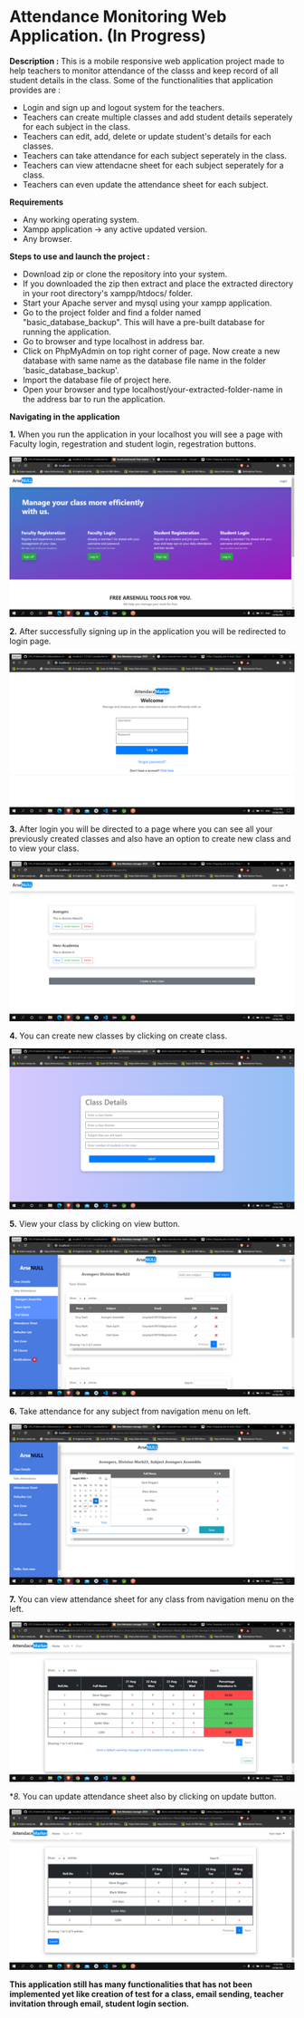 # Attendance Monitoring Web Application. (In Progress)

**Description :**
This is a mobile responsive web application project made to help teachers to monitor attendance of the classs and keep record of all student details in the class.
Some of the functionalities that application provides are :
* Login and sign up and logout system for the teachers.
* Teachers can create multiple classes and add student details seperately for each subject in the class.
* Teachers can edit, add, delete or update student's details for each classes.
* Teachers can take attendance for each subject seperately in the class.
* Teachers can view attendacne sheet for each subject seperately for a class.
* Teachers can even update the attendance sheet for each subject.


**Requirements**
* Any working operating system.
* Xampp application -> any active updated version.
* Any browser.

**Steps to use and launch the project :**
* Download zip or clone the repository into your system.
* If you downloaded the zip then extract and place the extracted directory in your root directory's xampp/htdocs/ folder.
* Start your Apache server and mysql using your xampp application.
* Go to the project folder and find a folder named "basic_database_backup". This will have a pre-built database for running the application.
* Go to browser and type localhost in address bar.
* Click on PhpMyAdmin on top right corner of page. Now create a new database with same name as the database file name in the folder 'basic_database_backup'.
* Import the database file of project here.
* Open your browser and type localhost/your-extracted-folder-name in the address bar to run the application.


**Navigating in the application**

**1.** When you run the application in your localhost you will see a page with Faculty login, regestration and student login, regestration buttons.


![Index Page](https://github.com/avaneeshdayadav/Arsenull-Final-master/blob/master/img/index_page.png?raw=true)

**2.** After successfully signing up in the application you will be redirected to login page.


![Login](https://raw.githubusercontent.com/avaneeshdayadav/Arsenull-Final-master/master/img/teacher_login.png)


**3.** After login you will be directed to a page where you can see all your previously created classes and also have an option to create new class and to view your class.


![Home Page](https://raw.githubusercontent.com/avaneeshdayadav/Arsenull-Final-master/master/img/homepage.png)


**4.** You can create new classes by clicking on create class.


![Create class Page](https://raw.githubusercontent.com/avaneeshdayadav/Arsenull-Final-master/master/img/createclass.png)


**5.** View your class by clicking on view button.


![View class Page](https://github.com/avaneeshdayadav/Arsenull-Final-master/blob/master/img/Go_to_class2.png?raw=true)


**6.** Take attendance for any subject from navigation menu on left.


![take attendance Page](https://github.com/avaneeshdayadav/Arsenull-Final-master/blob/master/img/Take_attendance.png?raw=true)


**7.** You can view attendance sheet for any class from navigation menu on the left.


![View attendance sheet Page](https://github.com/avaneeshdayadav/Arsenull-Final-master/blob/master/img/View_attendance_sheet.png?raw=true)


**8.* You can update attendance sheet also by clicking on update button.


![take attendance Page](https://github.com/avaneeshdayadav/Arsenull-Final-master/blob/master/img/Update_attendence_sheet.png?raw=true)


**This application still has many functionalities that has not been implemented yet like creation of test for a class, email sending, teacher invitation through email, student login section.**
